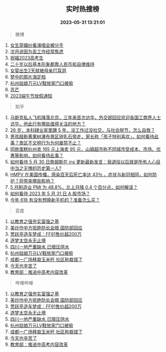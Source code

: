 <div align="center"><h2>实时热搜榜</h2><h4>2023-05-31 13:21:01</h4></div>

> 微博  

1. [女生穿婚纱看演唱会被分手](https://s.weibo.com/weibo?q=%23%E5%A5%B3%E7%94%9F%E7%A9%BF%E5%A9%9A%E7%BA%B1%E7%9C%8B%E6%BC%94%E5%94%B1%E4%BC%9A%E8%A2%AB%E5%88%86%E6%89%8B%23&t=31&band_rank=1&Refer=top)<br />
2. [沈月说因为丢工作经常焦虑](https://s.weibo.com/weibo?q=%23%E6%B2%88%E6%9C%88%E8%AF%B4%E5%9B%A0%E4%B8%BA%E4%B8%A2%E5%B7%A5%E4%BD%9C%E7%BB%8F%E5%B8%B8%E7%84%A6%E8%99%91%23&t=31&band_rank=2&Refer=top)<br />
3. [祝福2023高考生](https://s.weibo.com/weibo?q=%23%E7%A5%9D%E7%A6%8F2023%E9%AB%98%E8%80%83%E7%94%9F%23&t=31&band_rank=3&Refer=top)<br />
4. [二十岁以后基本形象都靠人民币和自律维持](https://s.weibo.com/weibo?q=%E4%BA%8C%E5%8D%81%E5%B2%81%E4%BB%A5%E5%90%8E%E5%9F%BA%E6%9C%AC%E5%BD%A2%E8%B1%A1%E9%83%BD%E9%9D%A0%E4%BA%BA%E6%B0%91%E5%B8%81%E5%92%8C%E8%87%AA%E5%BE%8B%E7%BB%B4%E6%8C%81&t=31&band_rank=4&Refer=top)<br />
5. [女婴出生2天就被母亲打耳洞](https://s.weibo.com/weibo?q=%23%E5%A5%B3%E5%A9%B4%E5%87%BA%E7%94%9F2%E5%A4%A9%E5%B0%B1%E8%A2%AB%E6%AF%8D%E4%BA%B2%E6%89%93%E8%80%B3%E6%B4%9E%23&t=31&band_rank=5&Refer=top)<br />
6. [梦中的那片海定档](https://s.weibo.com/weibo?q=%23%E6%A2%A6%E4%B8%AD%E7%9A%84%E9%82%A3%E7%89%87%E6%B5%B7%E5%AE%9A%E6%A1%A3%23&t=31&band_rank=6&Refer=top)<br />
7. [杭州姑娘万元LV鞋放家门口被偷](https://s.weibo.com/weibo?q=%23%E6%9D%AD%E5%B7%9E%E5%A7%91%E5%A8%98%E4%B8%87%E5%85%83LV%E9%9E%8B%E6%94%BE%E5%AE%B6%E9%97%A8%E5%8F%A3%E8%A2%AB%E5%81%B7%23&t=31&band_rank=7&Refer=top)<br />
8. [苏芒](https://s.weibo.com/weibo?q=%E8%8B%8F%E8%8A%92&t=31&band_rank=8&Refer=top)<br />
9. [2023端午节放假通知](https://s.weibo.com/weibo?q=%232023%E7%AB%AF%E5%8D%88%E8%8A%82%E6%94%BE%E5%81%87%E9%80%9A%E7%9F%A5%23&t=31&band_rank=9&Refer=top)<br />

> 知乎  

1. [马斯克私人飞机降落北京，三年来首次访华，外交部回应欢迎各国工商界人士访华，他此行有哪些值得关注的地方？](https://www.zhihu.com/question/603832271)<br />
2. [26 岁，本科肄业家里蹲 5 年，没工作过没社交，与社会脱节，怎么自救？](https://www.zhihu.com/question/299259221)<br />
3. [男孩敲断黄果树瀑布景区钟乳石带走，家长称「孩子特别喜欢」，如何看待此事？景区不文明行为为何屡禁不止？](https://www.zhihu.com/question/603621134)<br />
4. [同款蛋糕杭州卖 165 元上海卖 95 元，山姆超市称不同城市受成本、市场、优惠等影响，如何看待此事？](https://www.zhihu.com/question/603600909)<br />
5. [如何看待 5 月 30 日詹姆斯在 ins 更新最新发言：我退役以后就是所有人心目中当之无愧的历史第一人?](https://www.zhihu.com/question/603812096)<br />
6. [HMPV 在美国传播，感染百天后死亡率达 43％ ，症状与新冠相同，如何防护？将带来哪些影响？](https://www.zhihu.com/question/603980078)<br />
7. [5 月制造业 PMI 为 48.8%，比上月降 0.4 个百分点，如何解读？](https://www.zhihu.com/question/603988479)<br />
8. [如何看待 2023 年 5 月 31 日 A 股市场？](https://www.zhihu.com/question/603899041)<br />
9. [今年 618 有没有想换新手机的？准备怎么买？](https://www.zhihu.com/question/603935421)<br />

> 百度  

1. [以教育之强夯实富强之基](https://www.baidu.com/s?wd=%E4%BB%A5%E6%95%99%E8%82%B2%E4%B9%8B%E5%BC%BA%E5%A4%AF%E5%AE%9E%E5%AF%8C%E5%BC%BA%E4%B9%8B%E5%9F%BA&sa=fyb_news&rsv_dl=fyb_news)<br />
2. [美炒作中方拒绝防长会晤 国防部回应](https://www.baidu.com/s?wd=%E7%BE%8E%E7%82%92%E4%BD%9C%E4%B8%AD%E6%96%B9%E6%8B%92%E7%BB%9D%E9%98%B2%E9%95%BF%E4%BC%9A%E6%99%A4+%E5%9B%BD%E9%98%B2%E9%83%A8%E5%9B%9E%E5%BA%94&sa=fyb_news&rsv_dl=fyb_news)<br />
3. [贾跃亭造车梦成：FF91售价超200万](https://www.baidu.com/s?wd=%E8%B4%BE%E8%B7%83%E4%BA%AD%E9%80%A0%E8%BD%A6%E6%A2%A6%E6%88%90%EF%BC%9AFF91%E5%94%AE%E4%BB%B7%E8%B6%85200%E4%B8%87&sa=fyb_news&rsv_dl=fyb_news)<br />
4. [逐梦太空永无止境](https://www.baidu.com/s?wd=%E9%80%90%E6%A2%A6%E5%A4%AA%E7%A9%BA%E6%B0%B8%E6%97%A0%E6%AD%A2%E5%A2%83&sa=fyb_news&rsv_dl=fyb_news)<br />
5. [四川一地严重缺水 已限压供水](https://www.baidu.com/s?wd=%E5%9B%9B%E5%B7%9D%E4%B8%80%E5%9C%B0%E4%B8%A5%E9%87%8D%E7%BC%BA%E6%B0%B4+%E5%B7%B2%E9%99%90%E5%8E%8B%E4%BE%9B%E6%B0%B4&sa=fyb_news&rsv_dl=fyb_news)<br />
6. [杭州姑娘万元LV鞋放家门口被偷](https://www.baidu.com/s?wd=%E6%9D%AD%E5%B7%9E%E5%A7%91%E5%A8%98%E4%B8%87%E5%85%83LV%E9%9E%8B%E6%94%BE%E5%AE%B6%E9%97%A8%E5%8F%A3%E8%A2%AB%E5%81%B7&sa=fyb_news&rsv_dl=fyb_news)<br />
7. [成都一广场移栽玉米杆 社区称栽错了](https://www.baidu.com/s?wd=%E6%88%90%E9%83%BD%E4%B8%80%E5%B9%BF%E5%9C%BA%E7%A7%BB%E6%A0%BD%E7%8E%89%E7%B1%B3%E6%9D%86+%E7%A4%BE%E5%8C%BA%E7%A7%B0%E6%A0%BD%E9%94%99%E4%BA%86&sa=fyb_news&rsv_dl=fyb_news)<br />
8. [今天也辛苦了](https://www.baidu.com/s?wd=%23%E4%BB%8A%E5%A4%A9%E4%B9%9F%E8%BE%9B%E8%8B%A6%E4%BA%86%23&sa=fyb_news&rsv_dl=fyb_news)<br />
9. [教育部：推进中高考内容改革](https://www.baidu.com/s?wd=%E6%95%99%E8%82%B2%E9%83%A8%EF%BC%9A%E6%8E%A8%E8%BF%9B%E4%B8%AD%E9%AB%98%E8%80%83%E5%86%85%E5%AE%B9%E6%94%B9%E9%9D%A9&sa=fyb_news&rsv_dl=fyb_news)<br />

> 哔哩哔哩  

1. [以教育之强夯实富强之基](https://www.baidu.com/s?wd=%E4%BB%A5%E6%95%99%E8%82%B2%E4%B9%8B%E5%BC%BA%E5%A4%AF%E5%AE%9E%E5%AF%8C%E5%BC%BA%E4%B9%8B%E5%9F%BA&sa=fyb_news&rsv_dl=fyb_news)<br />
2. [美炒作中方拒绝防长会晤 国防部回应](https://www.baidu.com/s?wd=%E7%BE%8E%E7%82%92%E4%BD%9C%E4%B8%AD%E6%96%B9%E6%8B%92%E7%BB%9D%E9%98%B2%E9%95%BF%E4%BC%9A%E6%99%A4+%E5%9B%BD%E9%98%B2%E9%83%A8%E5%9B%9E%E5%BA%94&sa=fyb_news&rsv_dl=fyb_news)<br />
3. [贾跃亭造车梦成：FF91售价超200万](https://www.baidu.com/s?wd=%E8%B4%BE%E8%B7%83%E4%BA%AD%E9%80%A0%E8%BD%A6%E6%A2%A6%E6%88%90%EF%BC%9AFF91%E5%94%AE%E4%BB%B7%E8%B6%85200%E4%B8%87&sa=fyb_news&rsv_dl=fyb_news)<br />
4. [逐梦太空永无止境](https://www.baidu.com/s?wd=%E9%80%90%E6%A2%A6%E5%A4%AA%E7%A9%BA%E6%B0%B8%E6%97%A0%E6%AD%A2%E5%A2%83&sa=fyb_news&rsv_dl=fyb_news)<br />
5. [四川一地严重缺水 已限压供水](https://www.baidu.com/s?wd=%E5%9B%9B%E5%B7%9D%E4%B8%80%E5%9C%B0%E4%B8%A5%E9%87%8D%E7%BC%BA%E6%B0%B4+%E5%B7%B2%E9%99%90%E5%8E%8B%E4%BE%9B%E6%B0%B4&sa=fyb_news&rsv_dl=fyb_news)<br />
6. [杭州姑娘万元LV鞋放家门口被偷](https://www.baidu.com/s?wd=%E6%9D%AD%E5%B7%9E%E5%A7%91%E5%A8%98%E4%B8%87%E5%85%83LV%E9%9E%8B%E6%94%BE%E5%AE%B6%E9%97%A8%E5%8F%A3%E8%A2%AB%E5%81%B7&sa=fyb_news&rsv_dl=fyb_news)<br />
7. [成都一广场移栽玉米杆 社区称栽错了](https://www.baidu.com/s?wd=%E6%88%90%E9%83%BD%E4%B8%80%E5%B9%BF%E5%9C%BA%E7%A7%BB%E6%A0%BD%E7%8E%89%E7%B1%B3%E6%9D%86+%E7%A4%BE%E5%8C%BA%E7%A7%B0%E6%A0%BD%E9%94%99%E4%BA%86&sa=fyb_news&rsv_dl=fyb_news)<br />
8. [今天也辛苦了](https://www.baidu.com/s?wd=%23%E4%BB%8A%E5%A4%A9%E4%B9%9F%E8%BE%9B%E8%8B%A6%E4%BA%86%23&sa=fyb_news&rsv_dl=fyb_news)<br />
9. [教育部：推进中高考内容改革](https://www.baidu.com/s?wd=%E6%95%99%E8%82%B2%E9%83%A8%EF%BC%9A%E6%8E%A8%E8%BF%9B%E4%B8%AD%E9%AB%98%E8%80%83%E5%86%85%E5%AE%B9%E6%94%B9%E9%9D%A9&sa=fyb_news&rsv_dl=fyb_news)<br />
